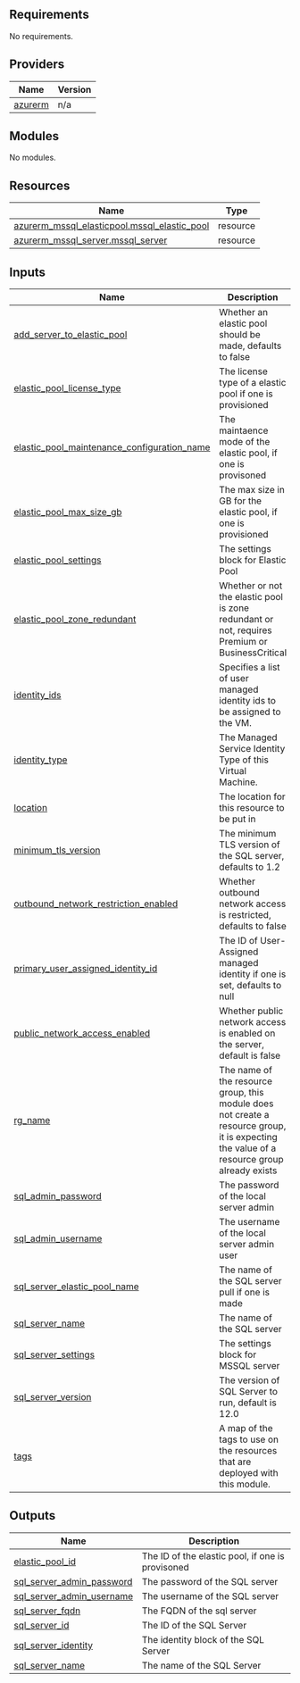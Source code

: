 ## Requirements

No requirements.

## Providers

| Name | Version |
|------|---------|
| <a name="provider_azurerm"></a> [azurerm](#provider\_azurerm) | n/a |

## Modules

No modules.

## Resources

| Name | Type |
|------|------|
| [azurerm_mssql_elasticpool.mssql_elastic_pool](https://registry.terraform.io/providers/hashicorp/azurerm/latest/docs/resources/mssql_elasticpool) | resource |
| [azurerm_mssql_server.mssql_server](https://registry.terraform.io/providers/hashicorp/azurerm/latest/docs/resources/mssql_server) | resource |

## Inputs

| Name | Description | Type | Default | Required |
|------|-------------|------|---------|:--------:|
| <a name="input_add_server_to_elastic_pool"></a> [add\_server\_to\_elastic\_pool](#input\_add\_server\_to\_elastic\_pool) | Whether an elastic pool should be made, defaults to false | `bool` | `false` | no |
| <a name="input_elastic_pool_license_type"></a> [elastic\_pool\_license\_type](#input\_elastic\_pool\_license\_type) | The license type of a elastic pool if one is provisioned | `string` | `null` | no |
| <a name="input_elastic_pool_maintenance_configuration_name"></a> [elastic\_pool\_maintenance\_configuration\_name](#input\_elastic\_pool\_maintenance\_configuration\_name) | The maintaence mode of the elastic pool, if one is provisoned | `string` | `null` | no |
| <a name="input_elastic_pool_max_size_gb"></a> [elastic\_pool\_max\_size\_gb](#input\_elastic\_pool\_max\_size\_gb) | The max size in GB for the elastic pool, if one is provisioned | `string` | `null` | no |
| <a name="input_elastic_pool_settings"></a> [elastic\_pool\_settings](#input\_elastic\_pool\_settings) | The settings block for Elastic Pool | `map(any)` | `{}` | no |
| <a name="input_elastic_pool_zone_redundant"></a> [elastic\_pool\_zone\_redundant](#input\_elastic\_pool\_zone\_redundant) | Whether or not the elastic pool is zone redundant or not, requires Premium or BusinessCritical | `bool` | `null` | no |
| <a name="input_identity_ids"></a> [identity\_ids](#input\_identity\_ids) | Specifies a list of user managed identity ids to be assigned to the VM. | `list(string)` | `[]` | no |
| <a name="input_identity_type"></a> [identity\_type](#input\_identity\_type) | The Managed Service Identity Type of this Virtual Machine. | `string` | `""` | no |
| <a name="input_location"></a> [location](#input\_location) | The location for this resource to be put in | `string` | n/a | yes |
| <a name="input_minimum_tls_version"></a> [minimum\_tls\_version](#input\_minimum\_tls\_version) | The minimum TLS version of the SQL server, defaults to 1.2 | `string` | `"1.2"` | no |
| <a name="input_outbound_network_restriction_enabled"></a> [outbound\_network\_restriction\_enabled](#input\_outbound\_network\_restriction\_enabled) | Whether outbound network access is restricted, defaults to false | `bool` | `false` | no |
| <a name="input_primary_user_assigned_identity_id"></a> [primary\_user\_assigned\_identity\_id](#input\_primary\_user\_assigned\_identity\_id) | The ID of User-Assigned managed identity if one is set, defaults to null | `string` | `null` | no |
| <a name="input_public_network_access_enabled"></a> [public\_network\_access\_enabled](#input\_public\_network\_access\_enabled) | Whether public network access is enabled on the server, default is false | `bool` | `false` | no |
| <a name="input_rg_name"></a> [rg\_name](#input\_rg\_name) | The name of the resource group, this module does not create a resource group, it is expecting the value of a resource group already exists | `string` | n/a | yes |
| <a name="input_sql_admin_password"></a> [sql\_admin\_password](#input\_sql\_admin\_password) | The password of the local server admin | `string` | n/a | yes |
| <a name="input_sql_admin_username"></a> [sql\_admin\_username](#input\_sql\_admin\_username) | The username of the local server admin user | `string` | n/a | yes |
| <a name="input_sql_server_elastic_pool_name"></a> [sql\_server\_elastic\_pool\_name](#input\_sql\_server\_elastic\_pool\_name) | The name of the SQL server pull if one is made | `string` | `null` | no |
| <a name="input_sql_server_name"></a> [sql\_server\_name](#input\_sql\_server\_name) | The name of the SQL server | `string` | n/a | yes |
| <a name="input_sql_server_settings"></a> [sql\_server\_settings](#input\_sql\_server\_settings) | The settings block for MSSQL server | `map(any)` | `{}` | no |
| <a name="input_sql_server_version"></a> [sql\_server\_version](#input\_sql\_server\_version) | The version of SQL Server to run, default is 12.0 | `string` | `"12.0"` | no |
| <a name="input_tags"></a> [tags](#input\_tags) | A map of the tags to use on the resources that are deployed with this module. | `map(string)` | <pre>{<br>  "source": "terraform"<br>}</pre> | no |

## Outputs

| Name | Description |
|------|-------------|
| <a name="output_elastic_pool_id"></a> [elastic\_pool\_id](#output\_elastic\_pool\_id) | The ID of the elastic pool, if one is provisoned |
| <a name="output_sql_server_admin_password"></a> [sql\_server\_admin\_password](#output\_sql\_server\_admin\_password) | The password of the SQL server |
| <a name="output_sql_server_admin_username"></a> [sql\_server\_admin\_username](#output\_sql\_server\_admin\_username) | The username of the SQL server |
| <a name="output_sql_server_fqdn"></a> [sql\_server\_fqdn](#output\_sql\_server\_fqdn) | The FQDN of the sql server |
| <a name="output_sql_server_id"></a> [sql\_server\_id](#output\_sql\_server\_id) | The ID of the SQL Server |
| <a name="output_sql_server_identity"></a> [sql\_server\_identity](#output\_sql\_server\_identity) | The identity block of the SQL Server |
| <a name="output_sql_server_name"></a> [sql\_server\_name](#output\_sql\_server\_name) | The name of the SQL Server |
